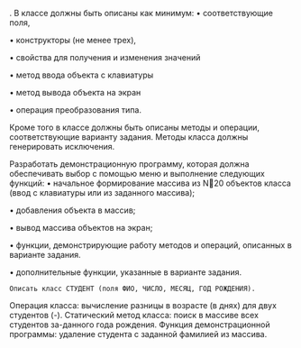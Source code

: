 . В классе должны быть описаны как минимум:
•	соответствующие поля, 

•	конструкторы (не менее трех), 

•	свойства для получения и изменения значений

•	метод  ввода объекта с клавиатуры

•	метод вывода объекта на экран

•	операция преобразования типа. 

Кроме того в классе должны быть описаны методы и операции, соответствующие варианту задания. Методы класса должны генерировать исключения. 

Разработать демонстрационную программу, которая должна обеспечивать выбор с помощью меню и выполнение следующих функций:
•	начальное формирование массива из N20 объектов класса (ввод с клавиатуры или из заданного массива);

•	добавления объекта  в массив;

•	вывод массива объектов на экран;

•	функции, демонстрирующие работу методов и операций, описанных в варианте задания.

•	дополнительные функции, указанные в варианте задания.

	Описать класс СТУДЕНТ (поля ФИО, ЧИСЛО, МЕСЯЦ, ГОД РОЖДЕНИЯ). 
Операция класса: вычисление разницы в возрасте (в днях) для двух студентов (-).
Статический метод  класса: поиск в массиве всех студентов за-данного года рождения.
Функция демонстрационной программы: удаление студента с заданной фамилией из массива.
